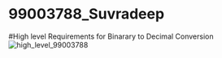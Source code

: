 # 99003788_Suvradeep
#High level Requirements for Binarary to Decimal Conversion
![high_level_99003788](https://user-images.githubusercontent.com/78849542/107884624-03e46800-6f1c-11eb-87e1-16669b910eeb.png)

